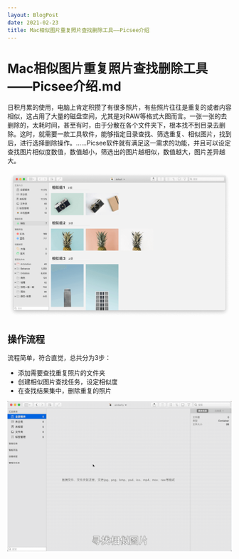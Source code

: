 ```yaml
---
layout: BlogPost
date: 2021-02-23
title: Mac相似图片重复照片查找删除工具——Picsee介绍
---
```



# Mac相似图片重复照片查找删除工具——Picsee介绍.md

日积月累的使用，电脑上肯定积攒了有很多照片，有些照片往往是重复的或者内容相似，这占用了大量的磁盘空间，尤其是对RAW等格式大图而言。一张一张的去删除的，太耗时间，甚至有时，由于分散在各个文件夹下，根本找不到目录去删除。这时，就需要一款工具软件，能够指定目录查找、筛选重复、相似图片，找到后，进行选择删除操作。......<!-- more -->Picsee软件就有满足这一需求的功能，并且可以设定查找图片相似度数值，数值越小，筛选出的图片越相似，数值越大，图片差异越大。

![similarity](./images/Picsee_similarity/similarity.png)

## 操作流程
流程简单，符合直觉，总共分为3步：

- 添加需要查找重复照片的文件夹
- 创建相似图片查找任务，设定相似度
- 在查找结果集中，删除重复的照片

![similarity](./images/Picsee_similarity/similarity.gif)